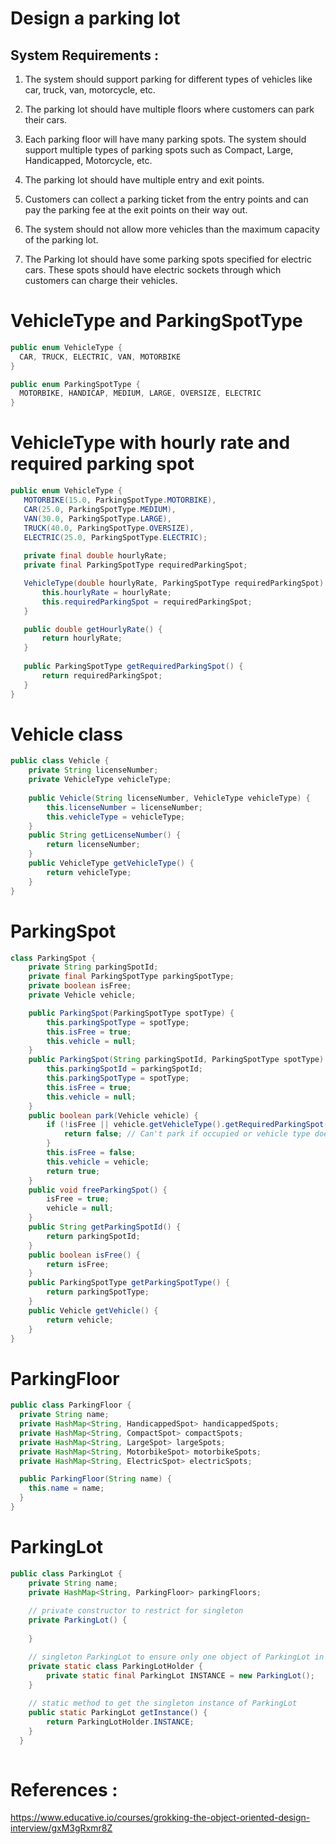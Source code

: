 # Design a parking lot

## System Requirements :

1. The system should support parking for different types of vehicles like car, truck, van, motorcycle, etc.

2. The parking lot should have multiple floors where customers can park their cars.

3. Each parking floor will have many parking spots. The system should support multiple types of parking spots such as Compact, Large, Handicapped, Motorcycle, etc.

4. The parking lot should have multiple entry and exit points.

5. Customers can collect a parking ticket from the entry points and can pay the parking fee at the exit points on their way out.

6. The system should not allow more vehicles than the maximum capacity of the parking lot.

7. The Parking lot should have some parking spots specified for electric cars. These spots should have electric sockets through which customers can charge their vehicles.


# VehicleType and ParkingSpotType
```java
public enum VehicleType {
  CAR, TRUCK, ELECTRIC, VAN, MOTORBIKE
}

public enum ParkingSpotType {
  MOTORBIKE, HANDICAP, MEDIUM, LARGE, OVERSIZE, ELECTRIC
}
```

# VehicleType with hourly rate and required parking spot
```java
public enum VehicleType {
   MOTORBIKE(15.0, ParkingSpotType.MOTORBIKE), 
   CAR(25.0, ParkingSpotType.MEDIUM), 
   VAN(30.0, ParkingSpotType.LARGE), 
   TRUCK(40.0, ParkingSpotType.OVERSIZE), 
   ELECTRIC(25.0, ParkingSpotType.ELECTRIC);
	
   private final double hourlyRate;
   private final ParkingSpotType requiredParkingSpot;

   VehicleType(double hourlyRate, ParkingSpotType requiredParkingSpot) {
       this.hourlyRate = hourlyRate;
       this.requiredParkingSpot = requiredParkingSpot;
   }

   public double getHourlyRate() {
       return hourlyRate;
   }
	
   public ParkingSpotType getRequiredParkingSpot() {
       return requiredParkingSpot;
   } 
}
```

# Vehicle class
```java
public class Vehicle {
    private String licenseNumber;
    private VehicleType vehicleType;
	
    public Vehicle(String licenseNumber, VehicleType vehicleType) {
        this.licenseNumber = licenseNumber;
        this.vehicleType = vehicleType;
    }
    public String getLicenseNumber() {
        return licenseNumber;
    }
    public VehicleType getVehicleType() {
        return vehicleType;
    }
}
```

# ParkingSpot
```java
class ParkingSpot {
    private String parkingSpotId;
    private final ParkingSpotType parkingSpotType;
    private boolean isFree;
    private Vehicle vehicle;

    public ParkingSpot(ParkingSpotType spotType) {
        this.parkingSpotType = spotType;
        this.isFree = true;
        this.vehicle = null;
    }
    public ParkingSpot(String parkingSpotId, ParkingSpotType spotType) {
    	this.parkingSpotId = parkingSpotId;
        this.parkingSpotType = spotType;
        this.isFree = true;
        this.vehicle = null;
    }
    public boolean park(Vehicle vehicle) {
        if (!isFree || vehicle.getVehicleType().getRequiredParkingSpot() != parkingSpotType) {
            return false; // Can't park if occupied or vehicle type doesn't match the spot type
        }
        this.isFree = false;
        this.vehicle = vehicle;
        return true;
    }
    public void freeParkingSpot() {
        isFree = true;
        vehicle = null;
    }
    public String getParkingSpotId() {
		return parkingSpotId;
	}
    public boolean isFree() {
        return isFree;
    }
    public ParkingSpotType getParkingSpotType() {
        return parkingSpotType;
    }
    public Vehicle getVehicle() {
        return vehicle;
    }
}
```

# ParkingFloor
```java
public class ParkingFloor {
  private String name;
  private HashMap<String, HandicappedSpot> handicappedSpots;
  private HashMap<String, CompactSpot> compactSpots;
  private HashMap<String, LargeSpot> largeSpots;
  private HashMap<String, MotorbikeSpot> motorbikeSpots;
  private HashMap<String, ElectricSpot> electricSpots;

  public ParkingFloor(String name) {
    this.name = name;
  }
}  
```

# ParkingLot
```java
public class ParkingLot {
    private String name;
    private HashMap<String, ParkingFloor> parkingFloors;
  
    // private constructor to restrict for singleton
    private ParkingLot() {
    
    }

    // singleton ParkingLot to ensure only one object of ParkingLot in the system
    private static class ParkingLotHolder {
        private static final ParkingLot INSTANCE = new ParkingLot();
    }
  
    // static method to get the singleton instance of ParkingLot
    public static ParkingLot getInstance() {
        return ParkingLotHolder.INSTANCE;
    }
  }
  
```

# References :
https://www.educative.io/courses/grokking-the-object-oriented-design-interview/gxM3gRxmr8Z

